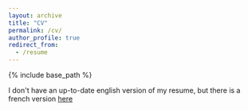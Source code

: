 ```yaml
---
layout: archive
title: "CV"
permalink: /cv/
author_profile: true
redirect_from:
  - /resume
---
```


{% include base_path %}

I don't have an up-to-date english version of my resume, but there is a french version [here](../files/cv_lahaye_fr_nopub.pdf)
